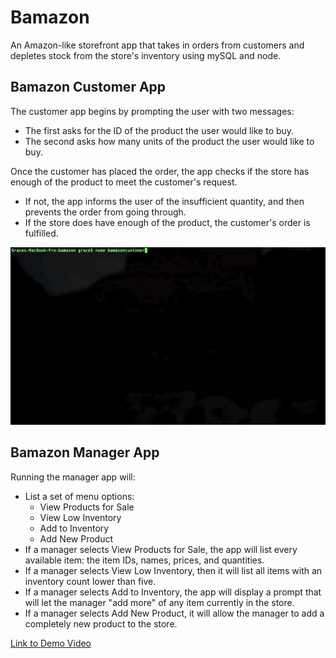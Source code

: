 # Bamazon
An Amazon-like storefront app that takes in orders from customers and depletes stock from the store's inventory using mySQL and node.

## Bamazon Customer App
The customer app begins by prompting the user with two messages: 
* The first asks for the ID of the product the user would like to buy.
* The second asks how many units of the product the user would like to buy.

Once the customer has placed the order, the app checks if the store has enough of the product to meet the customer's request.
* If not, the app informs the user of the insufficient quantity, and then prevents the order from going through.
* If the store does have enough of the product, the customer's order is fulfilled.

![Bamazon Gif](bamazonCustomer.gif)

## Bamazon Manager App
Running the manager app will:
* List a set of menu options:
    * View Products for Sale
    * View Low Inventory
    * Add to Inventory
    * Add New Product
* If a manager selects View Products for Sale, the app will list every available item: the item IDs, names, prices, and quantities.
* If a manager selects View Low Inventory, then it will list all items with an inventory count lower than five.
* If a manager selects Add to Inventory, the app will display a prompt that will let the manager "add more" of any item currently in the store.
* If a manager selects Add New Product, it will allow the manager to add a completely new product to the store.

[Link to Demo Video](https://drive.google.com/file/d/1UkH9chXOG8N268CV7CVEnIBuP0J9jql3/view)
